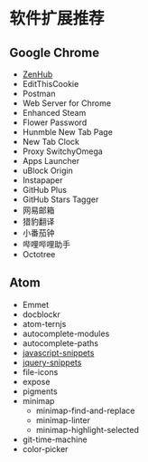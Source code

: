 # 软件扩展推荐

## Google Chrome
* [ZenHub](https://www.zenhub.com/)
* EditThisCookie  
* Postman
* Web Server for Chrome
* Enhanced Steam
* Flower Password  
* Hunmble New Tab Page  
* New Tab Clock
* Proxy SwitchyOmega  
* Apps Launcher
* uBlock Origin  
* Instapaper
* GitHub Plus
* GitHub Stars Tagger
* 网易邮箱
* 猎豹翻译
* 小番茄钟
* 哔哩哔哩助手
* Octotree

## Atom

* Emmet
* docblockr
* atom-ternjs
* autocomplete-modules
* autocomplete-paths
* [javascript-snippets](https://atom.io/packages/javascript-snippets)
* [jquery-snippets](https://atom.io/packages/jquery-snippets)
* file-icons
* expose
* pigments
* minimap
  * minimap-find-and-replace
  * minimap-linter
  * minimap-highlight-selected
* git-time-machine
* color-picker

